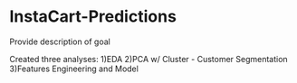# InstaCart-Predictions

Provide description of goal 

Created three analyses:
1)EDA
2)PCA w/ Cluster - Customer Segmentation
3)Features Engineering and Model

